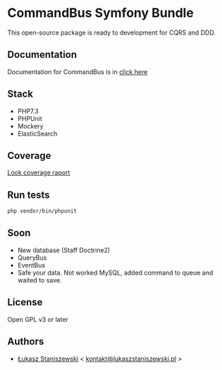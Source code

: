 # CommandBus Symfony Bundle

This open-source package is ready to development for CQRS and DDD. 

## Documentation

Documentation for CommandBus is in [click here](Resources/docs/index.md) 

## Stack

* PHP7.3
* PHPUnit
* Mockery
* ElasticSearch

## Coverage

[Look coverage raport](Resources/img/coverage.png)

## Run tests

```sh
php vendor/bin/phpunit
```

## Soon

* New database (Staff Doctrine2)
* QueryBus
* EventBus
* Safe your data. Not worked MySQL, added command to queue and waited to save.

## License 

Open GPL v3 or later

## Authors

* [Łukasz Staniszewski](http://lukaszstaniszewski.pl) < kontakt@lukaszstaniszewski.pl >
